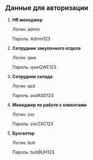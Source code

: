 ## Данные для авторизации

1. __HR менеджер__
    
    Логин: admin

    Пароль: Admin123


2. __Сотрудник закупочного отдела__

   Логин: qwe

   Пароль: qweQWE123


3. __Сотрудник склада__

   Логин: asd

   Пароль: asdASD123


4. __Менеджер по работе с клиентами__

   Логин: zxc

   Пароль: zxcZXC123

4. __Бухгалтер__

   Логин: buh

   Пароль: buhBUH123